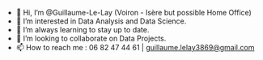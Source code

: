 - 👋 Hi, I’m @Guillaume-Le-Lay (Voiron - Isère but possible Home Office)
- 👀 I’m interested in Data Analysis and Data Science.
- 🌱 I’m always learning to stay up to date.
- 💞️ I’m looking to collaborate on Data Projects.
- 📫 How to reach me : 06 82 47 44 61 | guillaume.lelay3869@gmail.com

<!---
Guillaume-Le-Lay/Guillaume-Le-Lay is a ✨ special ✨ repository because its `README.md` (this file) appears on your GitHub profile.
You can click the Preview link to take a look at your changes.
--->
